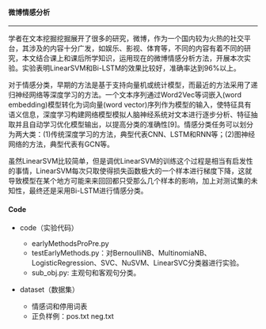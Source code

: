 #### 微博情感分析
 ---------
学者在文本挖掘挖掘展开了很多的研究，微博，作为一个国内较为火热的社交平台，其涉及的内容十分广发，如娱乐、影视、体育等，不同的内容有着不同的研究，本文结合课上和课后所学知识，运用现在的微博情感分析方法，开展本次实验。实验表明LinearSVM和Bi-LSTM的效果比较好，准确率达到96%以上。

对于情感分类，早期的方法是基于支持向量机或统计模型，而最近的方法采用了递归神经网络等深度学习的方法。一个文本序列通过Word2Vec等词嵌入(word embedding)模型转化为词向量(word vector)序列作为模型的输入，使特征具有语义信息，深度学习构建网络模型模拟人脑神经系统对文本进行逐步分析、特征抽取并且自动学习优化模型输出，以提高分类的准确性[9]。情感分类任务可以划分为两大类：(1)传统深度学习的方法，典型代表CNN、LSTM和RNN等；(2)图神经网络的方法，典型代表有GCN等。

虽然LinearSVM比较简单，但是调优LinearSVM的训练这个过程是相当有启发性的事情，LinearSVM每次只取使得损失函数极大的一个样本进行梯度下降，这就导致模型在某个地方可能来来回回都只受那么几个样本的影响，加上对测试集的未知性，最终还是采用Bi-LSTM进行情感分类。


#### Code

* code（实验代码）<br>
  * earlyMethodsProPre.py<br>
  * testEarlyMethods.py：对BernoulliNB、MultinomiaNB、LogisticRegression、SVC、NuSVM、LinearSVC分类器进行实验。<br>
  * sub_obj.py:	主观句和客观句分类。<br>


* dataset（数据集）<br>
  * 情感词和停用词表<br>
  * 正负样例：pos.txt   neg.txt<br>
